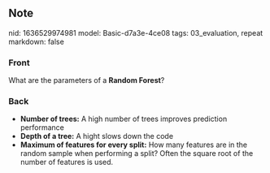 ## Note
nid: 1636529974981
model: Basic-d7a3e-4ce08
tags: 03_evaluation, repeat
markdown: false

### Front
What are the parameters of a <b>Random Forest</b>?

### Back
<ul>
  <li><strong>Number of trees:</strong> A high number of trees
  improves prediction performance
  <li><strong>Depth of a tree:</strong> A hight slows down the code
  <li><strong>Maximum of features for every split:</strong> How
  many features are in the random sample when performing a split?
  Often the square root of the number of features is used.
</ul>
